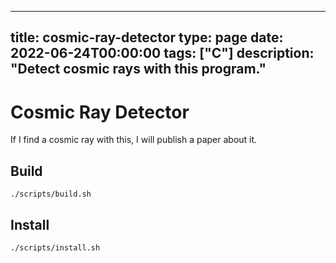 
---
title: cosmic-ray-detector
type: page
date: 2022-06-24T00:00:00
tags: ["C"]
description: "Detect cosmic rays with this program."
---


# Cosmic Ray Detector
If I find a cosmic ray with this, I will publish a paper about it.

## Build
```
./scripts/build.sh
```

## Install
```
./scripts/install.sh
```
